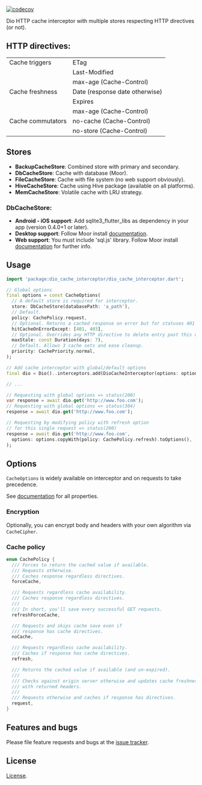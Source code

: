 [![codecov](https://codecov.io/gh/llfbandit/dio_cache_interceptor/branch/master/graph/badge.svg?token=QQQIXO7VZI)](https://codecov.io/gh/llfbandit/dio_cache_interceptor)

Dio HTTP cache interceptor with multiple stores respecting HTTP directives (or not).

## HTTP directives:
|                   |                                |
|-------------------|--------------------------------|
| Cache triggers    | ETag                           |
|                   | Last-Modified                  |
|                   | max-age (Cache-Control)        |
| Cache freshness   | Date (response date otherwise) |
|                   | Expires                        |
|                   | max-age (Cache-Control)        |
| Cache commutators | no-cache (Cache-Control)       |
|                   | no-store (Cache-Control)       |

## Stores
- __BackupCacheStore__: Combined store with primary and secondary.
- __DbCacheStore__: Cache with database (Moor).
- __FileCacheStore__: Cache with file system (no web support obviously).
- __HiveCacheStore__: Cache using Hive package (available on all platforms).
- __MemCacheStore__: Volatile cache with LRU strategy.

### DbCacheStore:
- __Android - iOS support__: Add sqlite3_flutter_libs as dependency in your app (version 0.4.0+1 or later).
- __Desktop support__: Follow Moor install [documentation](https://moor.simonbinder.eu/docs/platforms/).
- __Web support__: You must include 'sql.js' library. Follow Moor install [documentation](https://moor.simonbinder.eu/web/) for further info.

## Usage

```dart
import 'package:dio_cache_interceptor/dio_cache_interceptor.dart';

// Global options
final options = const CacheOptions(
  // A default store is required for interceptor.
  store: DbCacheStore(databasePath: 'a_path'),
  // Default.
  policy: CachePolicy.request,
  // Optional. Returns a cached response on error but for statuses 401 & 403.
  hitCacheOnErrorExcept: [401, 403],
  // Optional. Overrides any HTTP directive to delete entry past this duration.
  maxStale: const Duration(days: 7),
  // Default. Allows 3 cache sets and ease cleanup.
  priority: CachePriority.normal,
);

// Add cache interceptor with global/default options
final dio = Dio()..interceptors.add(DioCacheInterceptor(options: options));

// ...

// Requesting with global options => status(200)
var response = await dio.get('http://www.foo.com');
// Requesting with global options => status(304)
response = await dio.get('http://www.foo.com');

// Requesting by modifying policy with refresh option
// for this single request => status(200)
response = await dio.get('http://www.foo.com',
  options: options.copyWith(policy: CachePolicy.refresh).toOptions(),
);
```

## Options
`CacheOptions` is widely available on interceptor and on requests to take precedence.  

See [documentation](https://pub.dev/documentation/dio_cache_interceptor/latest/dio_cache_interceptor/dio_cache_interceptor-library.html) for all properties.

### Encryption
Optionally, you can encrypt body and headers with your own algorithm via `CacheCipher`.

### Cache policy
```dart
enum CachePolicy {
  /// Forces to return the cached value if available.
  /// Requests otherwise.
  /// Caches response regardless directives.
  forceCache,

  /// Requests regardless cache availability.
  /// Caches response regardless directives.
  ///
  /// In short, you'll save every successful GET requests.
  refreshForceCache,

  /// Requests and skips cache save even if
  /// response has cache directives.
  noCache,

  /// Requests regardless cache availability.
  /// Caches if response has cache directives.
  refresh,

  /// Returns the cached value if available (and un-expired).
  ///
  /// Checks against origin server otherwise and updates cache freshness
  /// with returned headers.
  ///
  /// Requests otherwise and caches if response has directives.
  request,
}
```

## Features and bugs

Please file feature requests and bugs at the [issue tracker][tracker].

[tracker]: https://github.com/llfbandit/dio_cache_interceptor/issues

## License

[License](https://github.com/llfbandit/dio_cache_interceptor/blob/master/LICENSE).